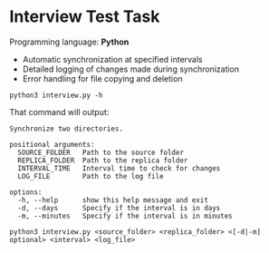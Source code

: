 # Interview Test Task

Programming language: **Python**

- Automatic synchronization at specified intervals
- Detailed logging of changes made during synchronization
- Error handling for file copying and deletion


```
python3 interview.py -h
```

That command will output:

```
Synchronize two directories.

positional arguments:
  SOURCE_FOLDER   Path to the source folder
  REPLICA_FOLDER  Path to the replica folder
  INTERVAL_TIME   Interval time to check for changes
  LOG_FILE        Path to the log file

options:
  -h, --help      show this help message and exit
  -d, --days      Specify if the interval is in days
  -m, --minutes   Specify if the interval is in minutes
```

```
python3 interview.py <source_folder> <replica_folder> <[-d|-m] optional> <interval> <log_file>
```
